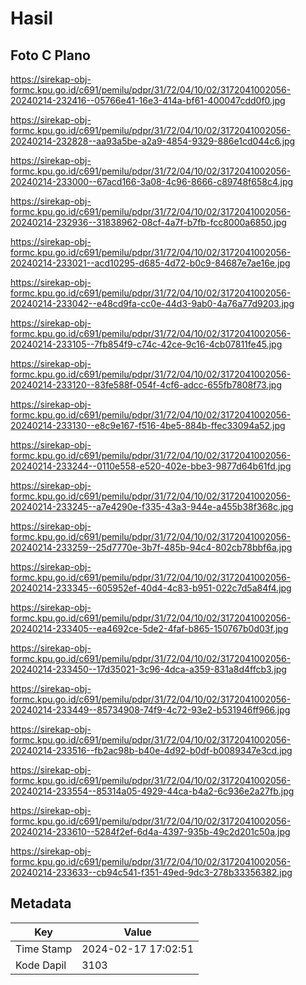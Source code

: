 # Hasil

## Foto C Plano

https://sirekap-obj-formc.kpu.go.id/c691/pemilu/pdpr/31/72/04/10/02/3172041002056-20240214-232416--05766e41-16e3-414a-bf61-400047cdd0f0.jpg

https://sirekap-obj-formc.kpu.go.id/c691/pemilu/pdpr/31/72/04/10/02/3172041002056-20240214-232828--aa93a5be-a2a9-4854-9329-886e1cd044c6.jpg

https://sirekap-obj-formc.kpu.go.id/c691/pemilu/pdpr/31/72/04/10/02/3172041002056-20240214-233000--67acd166-3a08-4c96-8666-c89748f658c4.jpg

https://sirekap-obj-formc.kpu.go.id/c691/pemilu/pdpr/31/72/04/10/02/3172041002056-20240214-232936--31838962-08cf-4a7f-b7fb-fcc8000a6850.jpg

https://sirekap-obj-formc.kpu.go.id/c691/pemilu/pdpr/31/72/04/10/02/3172041002056-20240214-233021--acd10295-d685-4d72-b0c9-84687e7ae16e.jpg

https://sirekap-obj-formc.kpu.go.id/c691/pemilu/pdpr/31/72/04/10/02/3172041002056-20240214-233042--e48cd9fa-cc0e-44d3-9ab0-4a76a77d9203.jpg

https://sirekap-obj-formc.kpu.go.id/c691/pemilu/pdpr/31/72/04/10/02/3172041002056-20240214-233105--7fb854f9-c74c-42ce-9c16-4cb07811fe45.jpg

https://sirekap-obj-formc.kpu.go.id/c691/pemilu/pdpr/31/72/04/10/02/3172041002056-20240214-233120--83fe588f-054f-4cf6-adcc-655fb7808f73.jpg

https://sirekap-obj-formc.kpu.go.id/c691/pemilu/pdpr/31/72/04/10/02/3172041002056-20240214-233130--e8c9e167-f516-4be5-884b-ffec33094a52.jpg

https://sirekap-obj-formc.kpu.go.id/c691/pemilu/pdpr/31/72/04/10/02/3172041002056-20240214-233244--0110e558-e520-402e-bbe3-9877d64b61fd.jpg

https://sirekap-obj-formc.kpu.go.id/c691/pemilu/pdpr/31/72/04/10/02/3172041002056-20240214-233245--a7e4290e-f335-43a3-944e-a455b38f368c.jpg

https://sirekap-obj-formc.kpu.go.id/c691/pemilu/pdpr/31/72/04/10/02/3172041002056-20240214-233259--25d7770e-3b7f-485b-94c4-802cb78bbf6a.jpg

https://sirekap-obj-formc.kpu.go.id/c691/pemilu/pdpr/31/72/04/10/02/3172041002056-20240214-233345--605952ef-40d4-4c83-b951-022c7d5a84f4.jpg

https://sirekap-obj-formc.kpu.go.id/c691/pemilu/pdpr/31/72/04/10/02/3172041002056-20240214-233405--ea4692ce-5de2-4faf-b865-150767b0d03f.jpg

https://sirekap-obj-formc.kpu.go.id/c691/pemilu/pdpr/31/72/04/10/02/3172041002056-20240214-233450--17d35021-3c96-4dca-a359-831a8d4ffcb3.jpg

https://sirekap-obj-formc.kpu.go.id/c691/pemilu/pdpr/31/72/04/10/02/3172041002056-20240214-233449--85734908-74f9-4c72-93e2-b531946ff966.jpg

https://sirekap-obj-formc.kpu.go.id/c691/pemilu/pdpr/31/72/04/10/02/3172041002056-20240214-233516--fb2ac98b-b40e-4d92-b0df-b0089347e3cd.jpg

https://sirekap-obj-formc.kpu.go.id/c691/pemilu/pdpr/31/72/04/10/02/3172041002056-20240214-233554--85314a05-4929-44ca-b4a2-6c936e2a27fb.jpg

https://sirekap-obj-formc.kpu.go.id/c691/pemilu/pdpr/31/72/04/10/02/3172041002056-20240214-233610--5284f2ef-6d4a-4397-935b-49c2d201c50a.jpg

https://sirekap-obj-formc.kpu.go.id/c691/pemilu/pdpr/31/72/04/10/02/3172041002056-20240214-233633--cb94c541-f351-49ed-9dc3-278b33356382.jpg


## Metadata

| Key        | Value               |
| ---------- | ------------------- |
| Time Stamp | 2024-02-17 17:02:51 |
| Kode Dapil | 3103                |



